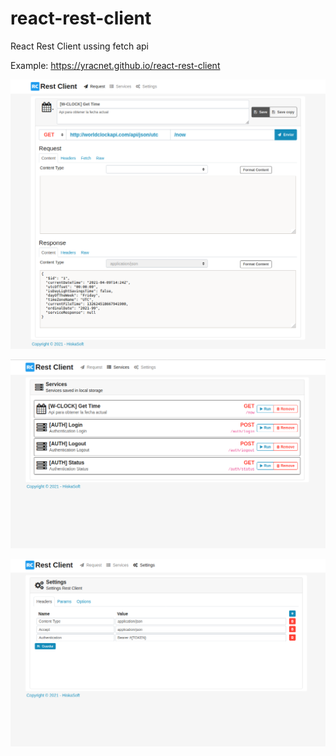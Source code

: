# react-rest-client
React Rest Client ussing fetch api

Example: https://yracnet.github.io/react-rest-client

![Preview React Rest Client](screenshot/request.png "Request React Rest Client")


![Preview React Rest Client](screenshot/service.png "Service React Rest Client")


![Preview React Rest Client](screenshot/setting.png "Setting React Rest Client")